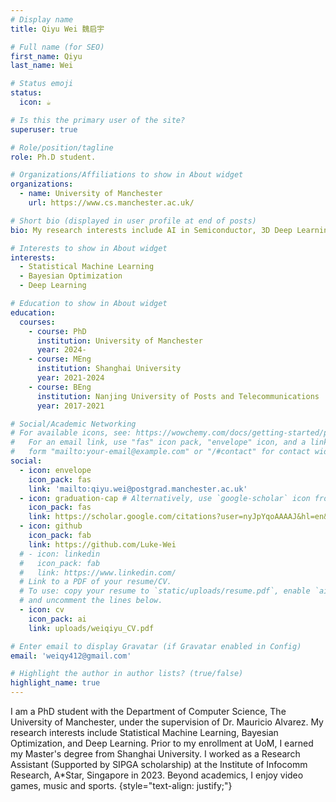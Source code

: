 ```yaml
---
# Display name
title: Qiyu Wei 魏启宇

# Full name (for SEO)
first_name: Qiyu
last_name: Wei

# Status emoji
status:
  icon: ☕️

# Is this the primary user of the site?
superuser: true

# Role/position/tagline
role: Ph.D student.

# Organizations/Affiliations to show in About widget
organizations:
  - name: University of Manchester
    url: https://www.cs.manchester.ac.uk/

# Short bio (displayed in user profile at end of posts)
bio: My research interests include AI in Semiconductor, 3D Deep Learning and Bayesian Optimisation.

# Interests to show in About widget
interests:
  - Statistical Machine Learning
  - Bayesian Optimization
  - Deep Learning

# Education to show in About widget
education:
  courses:
    - course: PhD 
      institution: University of Manchester
      year: 2024-
    - course: MEng 
      institution: Shanghai University
      year: 2021-2024
    - course: BEng
      institution: Nanjing University of Posts and Telecommunications
      year: 2017-2021

# Social/Academic Networking
# For available icons, see: https://wowchemy.com/docs/getting-started/page-builder/#icons
#   For an email link, use "fas" icon pack, "envelope" icon, and a link in the
#   form "mailto:your-email@example.com" or "/#contact" for contact widget.
social:
  - icon: envelope
    icon_pack: fas
    link: 'mailto:qiyu.wei@postgrad.manchester.ac.uk'
  - icon: graduation-cap # Alternatively, use `google-scholar` icon from `ai` icon pack
    icon_pack: fas
    link: https://scholar.google.com/citations?user=nyJpYqoAAAAJ&hl=en&oi=ao
  - icon: github
    icon_pack: fab
    link: https://github.com/Luke-Wei
  # - icon: linkedin
  #   icon_pack: fab
  #   link: https://www.linkedin.com/
  # Link to a PDF of your resume/CV.
  # To use: copy your resume to `static/uploads/resume.pdf`, enable `ai` icons in `params.yaml`,
  # and uncomment the lines below.
  - icon: cv
    icon_pack: ai
    link: uploads/weiqiyu_CV.pdf

# Enter email to display Gravatar (if Gravatar enabled in Config)
email: 'weiqy412@gmail.com'

# Highlight the author in author lists? (true/false)
highlight_name: true
---
```

I am a PhD student with the Department of Computer Science, The University of Manchester, under the supervision of Dr. Mauricio Alvarez. My research interests include Statistical Machine Learning, Bayesian Optimization, and Deep Learning. Prior to my enrollment at UoM, I earned my Master's degree from Shanghai University. I worked as a Research Assistant (Supported by SIPGA scholarship) at the Institute of Infocomm Research, A*Star, Singapore in 2023. Beyond academics, I enjoy video games, music and sports.
{style="text-align: justify;"}
